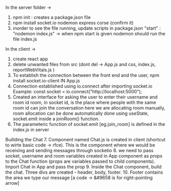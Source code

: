 In the server folder ->
 1. npm init : creates a package.json file
 2. npm install socket.io nodemon express corse (confirm it)
 3. inorder to see the file running, update scripts in package.json
    "start" : "nodemon index.js" -> when npm start is given nodemon should run the file index.js

In the client ->
 1. create react app
 2. delete unwanted files from src (dont del -> App.js and css, index.js, reportWebVitals.js )
 3. To establish the connection between the front end and the user, 
    npm install socket.io-client
 IN App.js
 4. Connection established using io.connect after importing socket.io
    Example: const socket = io.connect("http://localhost:5000");
 5. Created an interface for asking the user to enter their username and room id 
    room, in socket id, is the place where people with the same room id can join the conversation
    here we are allocating room manually, room allocation can be done automatically
    done using useState, socket.emit inside a joinRoom() function. 
 6. The parameteric function of socket.emit [eg.join_room] is defined in the index.js in server
 
 Buillding the Chat
 7. Component named Chat.js is created in client (shortcut to wirte basic code -> rfce). This is the component where we would be receiving and sending messages through socketio
 8. we need to pass socket, username and room variables created in App component as props to the Chat function (props are variables passed to child components). Import Chat in App and pass the prop
 9. Inside the Chat component, build the chat. Three divs are created - header, body, footer.
 10. Footer contains the area we type our message [a code -> &#9658 is for right-pointing arrow]